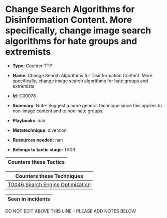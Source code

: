 # Change Search Algorithms for Disinformation Content. More specifically, change image search algorithms for hate groups and extremists

* **Type**: Counter TTP

* **Name**: Change Search Algorithms for Disinformation Content. More specifically, change image search algorithms for hate groups and extremists

* **Id**: C00078

* **Summary**: Note: Suggest a more generic technique since this applies to non-image content and to non-hate groups.

* **Playbooks**: nan

* **Metatechnique**: diversion

* **Resources needed:** nan

* **Belongs to tactic stage**: TA06


| Counters these Tactics |
| ---------------------- |



| Counters these Techniques |
| ------------------------- |
| [T0046 Search Engine Optimization](../techniques/T0046.md) |



| Seen in incidents |
| ----------------- |


DO NOT EDIT ABOVE THIS LINE - PLEASE ADD NOTES BELOW